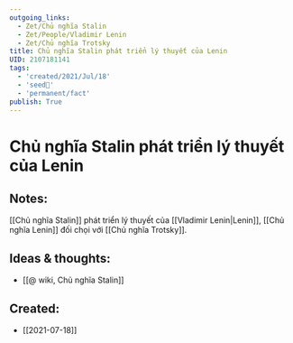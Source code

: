 ```yaml
---
outgoing_links:
  - Zet/Chủ nghĩa Stalin
  - Zet/People/Vladimir Lenin
  - Zet/Chủ nghĩa Trotsky
title: Chủ nghĩa Stalin phát triển lý thuyết của Lenin
UID: 2107181141
tags:
  - 'created/2021/Jul/18'
  - 'seed🥜'
  - 'permanent/fact'
publish: True
---
```

# Chủ nghĩa Stalin phát triển lý thuyết của Lenin

## Notes:
[[Chủ nghĩa Stalin]] phát triển lý thuyết của [[Vladimir Lenin|Lenin]], [[Chủ nghĩa Lenin]] đối chọi với [[Chủ nghĩa Trotsky]].

## Ideas & thoughts:
- [[@ wiki, Chủ nghĩa Stalin]]

## Created:
- [[2021-07-18]]
